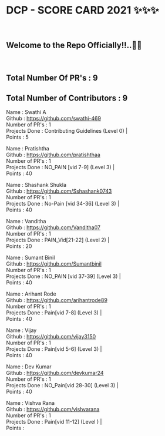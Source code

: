 <h1> DCP - SCORE CARD 2021 ✨✨✨ </h1> <br>
<h2> Welcome to the Repo Officially!!..🙌👏 </h2> <br>

## Total Number Of PR's : 9
## Total Number of Contributors : 9

  
Name : Swathi A <br>
Github : https://github.com/swathi-469 <br>
Number of PR's : 1 <br>
Projects Done : Contributing Guidelines (Level 0) | <br>
Points : 5 <br>

Name : Pratishtha <br>
Github : https://github.com/pratishthaa <br>
Number of PR's : 1 <br>
Projects Done : NO_PAIN [vid 7-9]  (Level 3) | <br>
Points : 40 <br>

Name : Shashank Shukla <br>
Github : https://github.com/Sshashank0743 <br>
Number of PR's : 1 <br>
Projects Done : No-Pain [vid 34-36]  (Level 3) | <br>
Points : 40 <br>

Name : Vanditha <br>
Github : https://github.com/Vanditha07 <br>
Number of PR's : 1 <br>
Projects Done : PAIN_Vid[21-22] (Level 2) | <br>
Points : 20 <br>

Name : Sumant Binil <br>
Github : https://github.com/Sumantbinil <br>
Number of PR's : 1 <br>
Projects Done : NO_PAIN [vid 37-39] (Level 3) | <br>
Points : 40 <br>

Name : Arihant Rode <br>
Github : https://github.com/arihantrode89 <br>
Number of PR's : 1 <br>
Projects Done : Pain[vid 7-8] (Level 3) | <br>
Points : 40 <br>

Name : Vijay <br>
Github : https://github.com/vijay3150 <br>
Number of PR's : 1 <br>
Projects Done : Pain[vid 5-6] (Level 3) | <br>
Points : 40 <br>

Name : Dev Kumar <br>
Github : https://github.com/devkumar24 <br>
Number of PR's : 1 <br>
Projects Done : NO_Pain[vid 28-30] (Level 3) | <br>
Points : 40 <br>

Name : Vishva Rana <br>
Github : https://github.com/vishvarana <br>
Number of PR's : 1 <br>
Projects Done : Pain[vid 11-12] (Level ) | <br>
Points :  <br>
